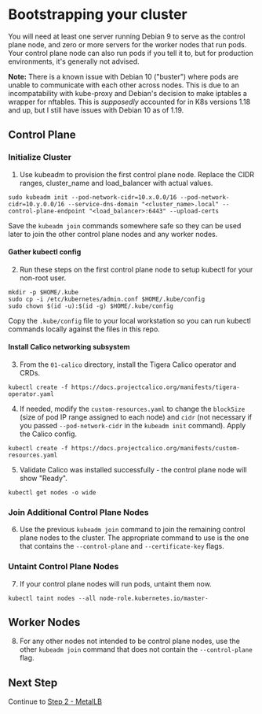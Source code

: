 # Bootstrapping your cluster

You will need at least one server running Debian 9 to serve as the control plane node, and zero or more servers for the worker nodes that run pods.  Your control plane node can also run pods if you tell it to, but for production environments, it's generally not advised.

**Note:** There is a known issue with Debian 10 ("buster") where pods are unable to communicate with each other across nodes.  This is due to an incompatability with kube-proxy and Debian's decision to make iptables a wrapper for nftables.  This is *supposedly* accounted for in K8s versions 1.18 and up, but I still have issues with Debian 10 as of 1.19.

## Control Plane

### Initialize Cluster
1. Use kubeadm to provision the first control plane node.  Replace the CIDR ranges, cluster_name and load_balancer with actual values.
```
sudo kubeadm init --pod-network-cidr=10.x.0.0/16 --pod-network-cidr=10.y.0.0/16 --service-dns-domain "<cluster_name>.local" --control-plane-endpoint "<load_balancer>:6443" --upload-certs
```

Save the `kubeadm join` commands somewhere safe so they can be used later to join the other control plane nodes and any worker nodes.

#### Gather kubectl config
2. Run these steps on the first control plane node to setup kubectl for your non-root user.
```
mkdir -p $HOME/.kube
sudo cp -i /etc/kubernetes/admin.conf $HOME/.kube/config
sudo chown $(id -u):$(id -g) $HOME/.kube/config
```

Copy the `.kube/config` file to your local workstation so you can run kubectl commands locally against the files in this repo.

#### Install Calico networking subsystem
3. From the `01-calico` directory, install the Tigera Calico operator and CRDs.
```
kubectl create -f https://docs.projectcalico.org/manifests/tigera-operator.yaml
```

4. If needed, modify the `custom-resources.yaml` to change the `blockSize` (size of pod IP range assigned to each node) and `cidr` (not necessary if you passed `--pod-network-cidr` in the `kubeadm init` command).  Apply the Calico config.
```
kubectl create -f https://docs.projectcalico.org/manifests/custom-resources.yaml
```

5. Validate Calico was installed successfully - the control plane node will show "Ready".
```
kubectl get nodes -o wide
```

### Join Additional Control Plane Nodes
6. Use the previous `kubeadm join` command to join the remaining control plane nodes to the cluster.  The appropriate command to use is the one that contains the `--control-plane` and `--certificate-key` flags.

### Untaint Control Plane Nodes
7. If your control plane nodes will run pods, untaint them now.
```
kubectl taint nodes --all node-role.kubernetes.io/master-
```

## Worker Nodes
8. For any other nodes not intended to be control plane nodes, use the other `kubeadm join` command that does not contain the `--control-plane` flag.

## Next Step
Continue to [Step 2 - MetalLB](../02-metallb/)